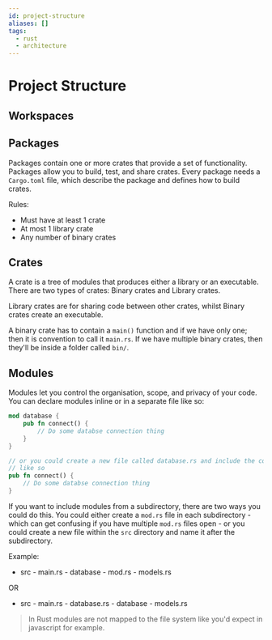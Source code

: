 ```yaml
---
id: project-structure
aliases: []
tags:
  - rust
  - architecture
---
```


# Project Structure

## Workspaces

## Packages

Packages contain one or more crates that provide a set of functionality.
Packages allow you to build, test, and share crates.
Every package needs a `Cargo.toml` file, which describe the package
and defines how to build crates.

Rules:

- Must have at least 1 crate
- At most 1 library crate
- Any number of binary crates

## Crates

A crate is a tree of modules that produces either a library or an executable.
There are two types of crates: Binary crates and Library crates.

Library crates are for sharing code between other crates,
whilst Binary crates create an executable.

A binary crate has to contain a `main()` function and if we have only one;
then it is convention to call it `main.rs`.
If we have multiple binary crates, then they'll be inside a folder called `bin/`.

## Modules

Modules let you control the organisation, scope, and privacy of your code.
You can declare modules inline or in a separate file like so:

```rust
mod database {
	pub fn connect() {
		// Do some databse connection thing
	}
}

// or you could create a new file called database.rs and include the code
// like so
pub fn connect() {
	// Do some databse connection thing
}
```

If you want to include modules from a subdirectory,
there are two ways you could do this.
You could either create a `mod.rs` file in each subdirectory -
which can get confusing if you have multiple `mod.rs` files open -
or you could create a new file within the `src` directory and name it after the subdirectory.

Example:

- src
        - main.rs
        - database
            - mod.rs
            - models.rs

OR

- src
        - main.rs
        - database.rs
        - database
                - models.rs

> In Rust modules are not mapped to the file system
> like you'd expect in javascript for example.
